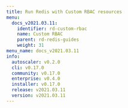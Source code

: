 ```yaml
---
title: Run Redis with Custom RBAC resources
menu:
  docs_v2021.03.11:
    identifier: rd-custom-rbac
    name: Custom RBAC
    parent: rd-redis-guides
    weight: 31
menu_name: docs_v2021.03.11
info:
  autoscaler: v0.2.0
  cli: v0.17.0
  community: v0.17.0
  enterprise: v0.4.0
  installer: v0.17.0
  release: v2021.03.11
  version: v2021.03.11
---
```


